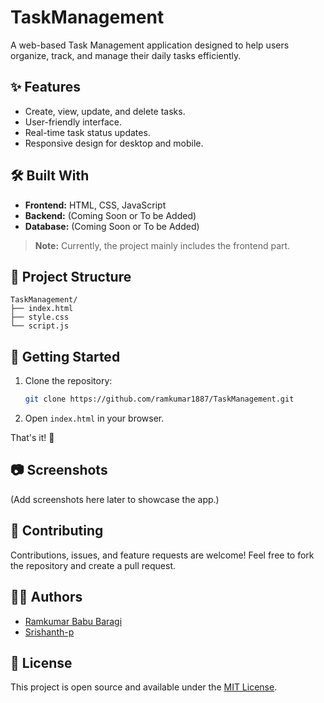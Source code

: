 # TaskManagement

A web-based Task Management application designed to help users organize, track, and manage their daily tasks efficiently.

## ✨ Features

- Create, view, update, and delete tasks.
- User-friendly interface.
- Real-time task status updates.
- Responsive design for desktop and mobile.

## 🛠️ Built With

- **Frontend:** HTML, CSS, JavaScript
- **Backend:** (Coming Soon or To be Added)
- **Database:** (Coming Soon or To be Added)

> **Note:** Currently, the project mainly includes the frontend part.

## 📁 Project Structure

```
TaskManagement/
├── index.html
├── style.css
└── script.js
```

## 🚀 Getting Started

1. Clone the repository:

   ```bash
   git clone https://github.com/ramkumar1887/TaskManagement.git
   ```

2. Open `index.html` in your browser.

That's it! 🎉

## 📷 Screenshots

(Add screenshots here later to showcase the app.)

## 🙌 Contributing

Contributions, issues, and feature requests are welcome!
Feel free to fork the repository and create a pull request.

## 🧑‍💻 Authors

- [Ramkumar Babu Baragi](https://github.com/ramkumar1887)
- [Srishanth-p](https://github.com/Srishanth-p)

## 📄 License

This project is open source and available under the [MIT License](LICENSE).
